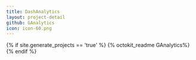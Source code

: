 ```yaml
---
title: DashAnalytics
layout: project-detail
github: GAnalytics
icon: icon-60.png
---
```


{% if site.generate_projects == 'true' %}
{% octokit_readme GAnalytics%}
{% endif %}